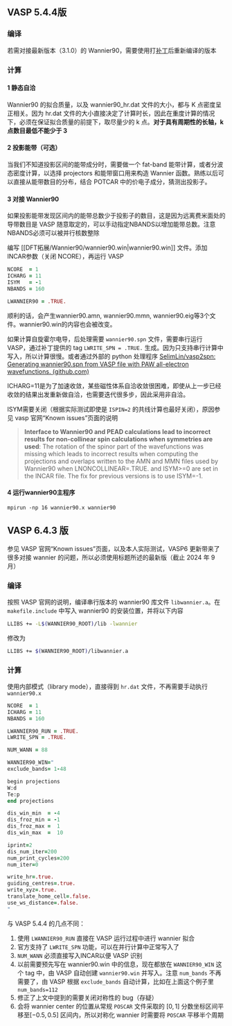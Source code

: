 ## VASP 5.4.4版

### 编译

若需对接最新版本（3.1.0）的 Wannier90，需要使用打[补丁]( https://github.com/Chengcheng-Xiao/VASP2WAN90_v2_fix "Chengcheng-Xiao/VASP2WAN90_v2_fix: An updated version of the VASP2WANNIER90v2 interface (github. Com)")后重新编译的版本
### 计算

#### 1 静态自洽

Wannier90 的拟合质量，以及 wannier90_hr.dat 文件的大小，都与 K 点密度呈正相关。因为 hr.dat 文件的大小直接决定了计算时长，因此在重度计算的情况下，必须在保证拟合质量的前提下，取尽量少的 k 点。**对于具有周期性的长轴，k 点数目最低不能少于 3**

#### 2 投影能带（可选）

当我们不知道投影区间的能带成分时，需要做一个 fat-band 能带计算，或者分波态密度计算，以选择 projectors 和能带窗口用来构造 Wannier 函数。熟练以后可以直接从能带数目的分布，结合 POTCAR 中的价电子成分，猜测出投影子。
#### 3 对接 Wannier90

如果投影能带发现区间内的能带总数少于投影子的数目，这是因为远离费米面处的导带数目是 VASP 随意取定的，可以手动指定NBANDS以增加能带总数。注意NBANDS必须可以被并行核数整除

编写 [[DFT拓展/Wannier90/wannier90.win|wannier90.win]] 文件。添加INCAR参数（关闭 NCORE），再运行 VASP

```fortran
NCORE  = 1
ICHARG = 11
ISYM   = -1
NBANDS = 160

LWANNIER90 = .TRUE.
```

顺利的话，会产生wannier90.amn, wannier90.mmn, wannier90.eig等3个文件。wannier90.win的内容也会被改变。

如果计算自旋霍尔电导，后处理需要 `wannier90.spn` 文件，需要串行运行 VASP，通过补丁提供的 tag ` LWRITE_SPN = .TRUE. ` 生成。因为只支持串行计算中写入，所以计算很慢。或者通过外部的 python 处理程序 [SelimLin/vasp2spn: Generating wannier90.spn from VASP file with PAW all-electron wavefunctions. (github.com)](https://github.com/SelimLin/vasp2spn)

ICHARG=11是为了加速收敛，某些磁性体系自洽收敛很困难，即使从上一步已经收敛的结果出发重新做自洽，也需要迭代很多步，因此采用非自洽。

ISYM需要关闭（根据实际测试即使是 `ISPIN=2` 的共线计算也最好关闭），原因参见 vasp 官网“Known issues”页面的说明
> **Interface to Wannier90 and PEAD calculations lead to incorrect results for non-collinear spin calculations when symmetries are used**: The rotation of the spinor part of the wavefunctions was missing which leads to incorrect results when computing the projections and overlaps written to the AMN and MMN files used by Wannier90 when LNONCOLLINEAR=.TRUE. and ISYM>=0 are set in the INCAR file. The fix for previous versions is to use ISYM=-1.

#### 4 运行wannier90主程序
```
mpirun -np 16 wannier90.x wannier90
```

## VASP 6.4.3 版

参见 VASP 官网“Known issues”页面，以及本人实际测试，VASP6 更新带来了很多对接 wannier 的问题，所以必须使用标题所述的最新版（截止 2024 年 9 月）
### 编译

按照 VASP 官网的说明，编译串行版本的 wannier90 库文件 `libwannier.a`。在 `makefile.include` 中写入 wannier90 的安装位置，并将以下内容
```bash
LLIBS += -L$(WANNIER90_ROOT)/lib -lwannier
```
修改为
```bash
LLIBS += $(WANNIER90_ROOT)/libwannier.a
```

### 计算

使用内部模式（library mode），直接得到 `hr.dat` 文件，不再需要手动执行 `wannier90.x`

```fortran
NCORE  = 1
ICHARG = 11
NBANDS = 160

LWANNIER90_RUN = .TRUE.
LWRITE_SPN = .TRUE.

NUM_WANN = 88

WANNIER90_WIN="
exclude_bands= 1-48

begin projections
W:d
Te:p
end projections

dis_win_min  = -4
dis_froz_min = -1
dis_froz_max =  1
dis_win_max  =  10

iprint=2
dis_num_iter=200
num_print_cycles=200
num_iter=0

write_hr=.true.
guiding_centres=.true.
write_xyz=.true.
translate_home_cell=.false.
use_ws_distance=.false.
"
```

与 VASP 5.4.4 的几点不同：
1. 使用 `LWANNIER90_RUN` 直接在 VASP 运行过程中进行 wannier 拟合
2. 官方支持了 `LWRITE_SPN` 功能，可以在并行计算中正常写入了
3. `NUM_WANN` 必须直接写入INCAR以便 VASP 识别
4. 以前需要预先写在 wannier90.win 中的信息，现在都放在 `WANNIER90_WIN` 这个 tag 中，由 VASP 自动创建 `wannier90.win` 并写入。注意 `num_bands` 不再需要了，由 VASP 根据 `exclude_bands` 自动计算，比如在上面这个例子里 `num_bands=112` 
5. 修正了上文中提到的需要关闭对称性的 bug（存疑）
6. 会将 wannier center 的位置从常规 `POSCAR` 文件采取的 $[0, 1]$ 分数坐标区间平移至$[-0.5, 0.5]$ 区间内，所以对称化 wannier 时需要将 `POSCAR` 平移半个周期
